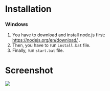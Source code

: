 # Installation

### Windows
1. You have to download and install node.js first: https://nodejs.org/en/download/ .
2. Then, you have to run ``install.bat`` file.
3. Finally, run ``start.bat`` file.

# Screenshot

![](screenshot.png)
